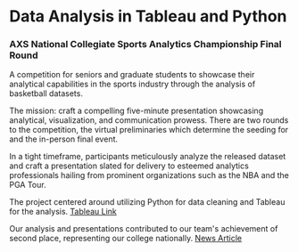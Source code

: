 # Data Analysis in Tableau and Python
### AXS National Collegiate Sports Analytics Championship Final Round

A competition for seniors and graduate students to showcase their analytical capabilities in the sports industry through the analysis of basketball datasets. 

The mission: craft a compelling five-minute presentation showcasing analytical, visualization, and communication prowess. There are two rounds to the competition, the virtual preliminaries which determine the seeding for and the in-person final event. 

In a tight timeframe, participants meticulously analyze the released dataset and craft a presentation slated for delivery to esteemed analytics professionals hailing from prominent organizations such as the NBA and the PGA Tour.

The project centered around utilizing Python for data cleaning and Tableau for the analysis. [Tableau Link](https://public.tableau.com/app/profile/selam8365/viz/final_prelimdata/playtype)

Our analysis and presentations contributed to our team's achievement of second place, representing our college nationally. [News Article](https://cardinalnews.org/2023/03/08/roanoke-college-team-comes-close-to-a-national-title-in-sports-analytics/)
